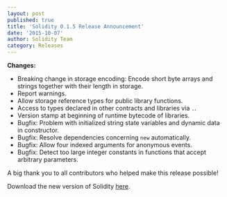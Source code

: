 ```yaml
---
layout: post
published: true
title: 'Solidity 0.1.5 Release Announcement'
date: '2015-10-07'
author: Solidity Team
category: Releases
---
```


**Changes:**

- Breaking change in storage encoding: Encode short byte arrays and strings
  together with their length in storage.
- Report warnings.
- Allow storage reference types for public library functions.
- Access to types declared in other contracts and libraries via `.`.
- Version stamp at beginning of runtime bytecode of libraries.
- Bugfix: Problem with initialized string state variables and dynamic data in
  constructor.
- Bugfix: Resolve dependencies concerning `new` automatically.
- Bugfix: Allow four indexed arguments for anonymous events.
- Bugfix: Detect too large integer constants in functions that accept arbitrary
  parameters.

A big thank you to all contributors who helped make this release possible!

Download the new version of Solidity
[here](https://github.com/ethereum/solidity/releases/tag/v0.1.5).
